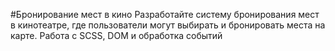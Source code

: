 #Бронирование мест в кино
Разработайте систему бронирования мест в кинотеатре, где пользователи могут выбирать и бронировать места на карте.
Работа с SCSS, DOM и обработка событий